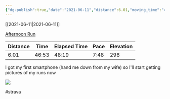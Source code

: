 ```yaml
---
{"dg-publish":true,"date":"2021-06-11","distance":6.01,"moving_time":"46:53","elapsed_time":"48:19","pace":"7:48","total_elevation_gain":298,"url":"https://www.strava.com/activities/5454349483","permalink":"/01-personal/strava/2021-06-11-afternoon-run/","dgPassFrontmatter":true}
---
```



[[2021-06-11\|2021-06-11]]

[Afternoon Run](https://www.strava.com/activities/5454349483)

| Distance | Time  | Elapsed Time | Pace | Elevation |
| -------- | ----- | ------------ | ---- | --------- |
| 6.01     | 46:53 | 48:19        | 7:48 | 298       |


I got my first smartphone (hand me down from my wife) so I'll start getting pictures of my runs now
    
![](https://dgtzuqphqg23d.cloudfront.net/X-TIsZcMrAPI1v0s-oBOqebawtwBRmxf6ZOO4z2TKsc-768x576.jpg)

    

#strava

